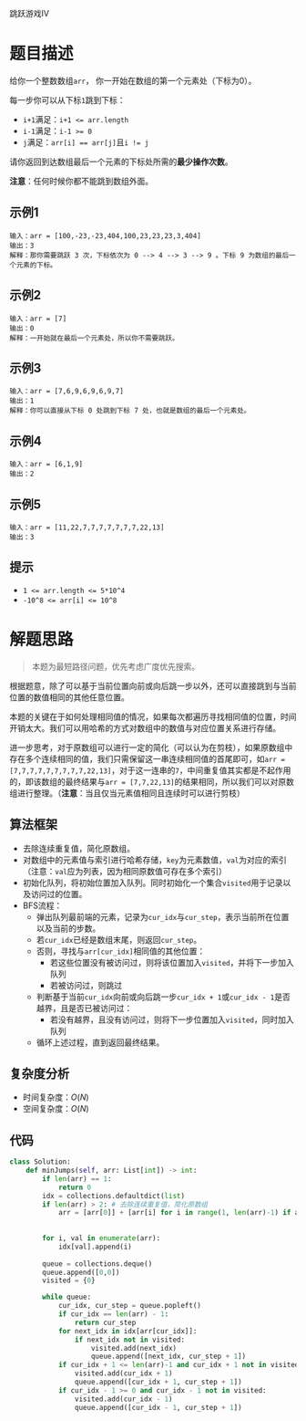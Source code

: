 跳跃游戏IV

# 题目描述

给你一个整数数组`arr`， 你一开始在数组的第一个元素处（下标为0）。

每一步你可以从下标`1`跳到下标：

- `i+1`满足：`i+1 <= arr.length`
- `i-1`满足：`i-1 >= 0`
- `j`满足：`arr[i] == arr[j]`且`i != j`

请你返回到达数组最后一个元素的下标处所需的**最少操作次数**。

**注意**：任何时候你都不能跳到数组外面。

## 示例1

```
输入：arr = [100,-23,-23,404,100,23,23,23,3,404]
输出：3
解释：那你需要跳跃 3 次，下标依次为 0 --> 4 --> 3 --> 9 。下标 9 为数组的最后一个元素的下标。
```

## 示例2

```
输入：arr = [7]
输出：0
解释：一开始就在最后一个元素处，所以你不需要跳跃。
```

## 示例3

```
输入：arr = [7,6,9,6,9,6,9,7]
输出：1
解释：你可以直接从下标 0 处跳到下标 7 处，也就是数组的最后一个元素处。
```

## 示例4

```
输入：arr = [6,1,9]
输出：2
```

## 示例5

```
输入：arr = [11,22,7,7,7,7,7,7,7,22,13]
输出：3
```

## 提示

- `1 <= arr.length <= 5*10^4`
- `-10^8 <= arr[i] <= 10^8`

# 解题思路

> 本题为最短路径问题，优先考虑广度优先搜索。

根据题意，除了可以基于当前位置向前或向后跳一步以外，还可以直接跳到与当前位置的数值相同的其他任意位置。

本题的关键在于如何处理相同值的情况，如果每次都遍历寻找相同值的位置，时间开销太大。我们可以用哈希的方式对数组中的数值与对应位置关系进行存储。

进一步思考，对于原数组可以进行一定的简化（可以认为在剪枝），如果原数组中存在多个连续相同的值，我们只需保留这一串连续相同值的首尾即可，如`arr = [7,7,7,7,7,7,7,7,7,22,13]`，对于这一连串的`7`，中间重复值其实都是不起作用的，即该数组的最终结果与`arr = [7,7,22,13]`的结果相同，所以我们可以对原数组进行整理。（**注意**：当且仅当元素值相同且连续时可以进行剪枝）

## 算法框架

- 去除连续重复值，简化原数组。
- 对数组中的元素值与索引进行哈希存储，`key`为元素数值，`val`为对应的索引（注意：`val`应为列表，因为相同原数值可存在多个索引）
- 初始化队列，将初始位置加入队列。同时初始化一个集合`visited`用于记录以及访问过的位置。
- BFS流程：
  - 弹出队列最前端的元素，记录为`cur_idx`与`cur_step`，表示当前所在位置以及当前的步数。
  - 若`cur_idx`已经是数组末尾，则返回`cur_step`。
  - 否则，寻找与`arr[cur_idx]`相同值的其他位置：
    - 若这些位置没有被访问过，则将该位置加入`visited`，并将下一步加入队列
    - 若被访问过，则跳过
  - 判断基于当前`cur_idx`向前或向后跳一步`cur_idx + 1`或`cur_idx - 1`是否越界，且是否已被访问过：
    - 若没有越界，且没有访问过，则将下一步位置加入`visited`，同时加入队列
  - 循环上述过程，直到返回最终结果。

## 复杂度分析

- 时间复杂度：$O(N)$
- 空间复杂度：$O(N)$

## 代码

```python
class Solution:
    def minJumps(self, arr: List[int]) -> int:
        if len(arr) == 1:
            return 0
        idx = collections.defaultdict(list)
        if len(arr) > 2: # 去除连续重复值，简化原数组
            arr = [arr[0]] + [arr[i] for i in range(1, len(arr)-1) if arr[i] != arr[i-1] or arr[i] != arr[i+1]] + [arr[-1]]
            
        
        for i, val in enumerate(arr):
            idx[val].append(i)
        
        queue = collections.deque()
        queue.append([0,0])
        visited = {0}

        while queue:
            cur_idx, cur_step = queue.popleft()
            if cur_idx == len(arr) - 1:
                return cur_step
            for next_idx in idx[arr[cur_idx]]:
                if next_idx not in visited:
                    visited.add(next_idx)
                    queue.append([next_idx, cur_step + 1])
            if cur_idx + 1 <= len(arr)-1 and cur_idx + 1 not in visited:
                visited.add(cur_idx + 1)
                queue.append([cur_idx + 1, cur_step + 1])
            if cur_idx - 1 >= 0 and cur_idx - 1 not in visited:
                visited.add(cur_idx - 1)
                queue.append([cur_idx - 1, cur_step + 1])
```



